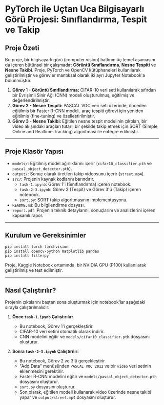 # PyTorch ile Uçtan Uca Bilgisayarlı Görü Projesi: Sınıflandırma, Tespit ve Takip

## Proje Özeti

Bu proje, bir bilgisayarlı görü (computer vision) hattının üç temel aşamasını da içeren bütünsel bir çalışmadır: **Görüntü Sınıflandırma**, **Nesne Tespiti** ve **Nesne Takibi**. Proje, PyTorch ve OpenCV kütüphaneleri kullanılarak geliştirilmiştir ve görevler mantıksal olarak iki ayrı Jupyter Notebook'a bölünmüştür.

1.  **Görev 1 - Görüntü Sınıflandırma:** CIFAR-10 veri seti kullanılarak sıfırdan bir Evrişimli Sinir Ağı (CNN) modeli oluşturulmuş, eğitilmiş ve değerlendirilmiştir.
2.  **Görev 2 - Nesne Tespiti:** PASCAL VOC veri seti üzerinde, önceden eğitilmiş bir Faster R-CNN modeli, araç tespiti görevi için yeniden eğitilmiş (fine-tuning) ve özelleştirilmiştir.
3.  **Görev 3 - Nesne Takibi:** Eğitilen nesne tespit modelinin çıktıları, bir video akışındaki araçları tutarlı bir şekilde takip etmek için SORT (Simple Online and Realtime Tracking) algoritması ile entegre edilmiştir.

---

## Proje Klasör Yapısı

- `models/`: Eğitilmiş model ağırlıklarını içerir (`cifar10_classifier.pth` ve `pascal_object_detector.pth`).
- `output/`: Sonuç olarak üretilen takip videosunu içerir (`street.mp4`).
- `src/`: Projenin kaynak kodlarını barındırır.
  - `task-1.ipynb`: Görev 1'i (Sınıflandırma) içeren notebook.
  - `task-2-3.ipynb`: Görev 2 (Tespit) ve Görev 3'ü (Takip) içeren notebook.
  - `sort.py`: SORT takip algoritmasının implementasyonu.
- `README.md`: Bu bilgilendirme dosyası.
- `report.pdf`: Projenin teknik detaylarını, sonuçlarını ve analizlerini içeren kapsamlı rapor.

---

## Kurulum ve Gereksinimler

```bash
pip install torch torchvision
pip install opencv-python matplotlib pandas
pip install filterpy
```
Proje, Kaggle Notebook ortamında, bir NVIDIA GPU (P100) kullanılarak geliştirilmiş ve test edilmiştir.

---

## Nasıl Çalıştırılır?

Projenin çıktılarını baştan sona oluşturmak için notebook'lar aşağıdaki sırayla çalıştırılmalıdır:

1.  **Önce `task-1.ipynb` Çalıştırılır:**
    * Bu notebook, Görev 1'i gerçekleştirir.
    * CIFAR-10 veri setini otomatik olarak indirir.
    * CNN modelini eğitir ve `models/cifar10_classifier.pth` dosyasını oluşturur.

2.  **Sonra `task-2-3.ipynb` Çalıştırılır:**
    * Bu notebook, Görev 2 ve 3'ü gerçekleştirir.
    * "Add Data" menüsünden `PASCAL VOC 2012` ve bir `video` veri setinin eklenmesini gerektirir.
    * Faster R-CNN modelini eğitir ve `models/pascal_object_detector.pth` dosyasını oluşturur.
    * `sort.py` dosyasını oluşturur.
    * Son olarak, eğitilen modeli kullanarak video üzerinde nesne takibi yapar ve `output/street.mp4` dosyasını oluşturur.